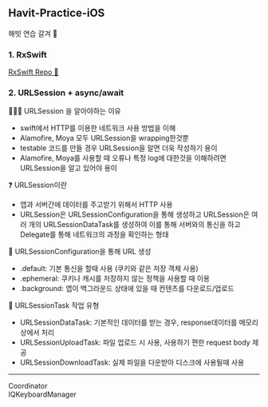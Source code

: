 ## Havit-Practice-iOS
해빗 연습 갈겨 💜

### 1. RxSwift   
[RxSwift Repo 👀](https://github.com/Suyeon9911/RxSwift-Study)

### 2. URLSession + async/await

🙋🏻‍♂️ URLSession 을 알아야하는 이유
- swift에서 HTTP를 이용한 네트워크 사용 방법을 이해
- Alamofire, Moya 모두 URLSession을 wrapping한것뿐
- testable 코드를 만들 경우 URLSession을 알면 더욱 작성하기 용이
- Alamofire, Moya를 사용할 때 오류나 특정 log에 대한것을 이해하려면 URLSession을 알고 있어야 용이

❓ URLSession이란
- 앱과 서버간에 데이터를 주고받기 위해서 HTTP 사용
- URLSession은 URLSessionConfiguration을 통해 생성하고 URLSession은 여러 개의 URLSessionDataTask를 생성하여 이를 통해 서버와의 통신을 하고 Delegate를 통해 네트워크의 과정을 확인하는 형태

🌿 URLSessionConfiguration을 통해 URL 생성

- .default: 기본 통신을 할때 사용 (쿠키와 같은 저장 객체 사용)
- .ephemeral: 쿠키나 캐시를 저장하지 않는 정책을 사용할 때 이용
- .background: 앱이 백그라운드 상태에 있을 때 컨텐츠를 다운로드/업로드

🐥 URLSessionTask 작업 유형
- URLSessionDataTask: 기본적인 데이터를 받는 경우, response데이터를 메모리 상에서 처리
- URLSessionUploadTask: 파일 업로드 시 사용, 사용하기 편한 request body 제공
- URLSessionDownloadTask: 실제 파일을 다운받아 디스크에 사용될때 사용






---

Coordinator   
IQKeyboardManager
